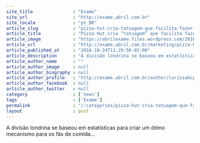 ```yaml
---
site_title               : "Exame"
site_url                 : "http://exame.abril.com.br"
site_locale              : "pt_BR"
article_slug             : "pizza-hut-cria-tatuagem-que-facilita-fazer-pedidos-delivery"
article_title            : "Pizza Hut cria “tatuagem” que facilita fazer pedidos delivery"
article_image            : "https://abrilexame.files.wordpress.com/2016/10/3582358619-pizza-hut-lanca-campanha-hut-do-bem.jpg?quality=70&strip=all&w=1000"
article_url              : "http://exame.abril.com.br/marketing/pizza-hut-cria-tatuagem-que-facilita-fazer-pedidos-delivery/"
article_published_at     : "2016-10-24T11:29:56-02:00"
article_description      : "A divisão londrina se baseou em estatísticas para criar um ótimo mecanismo para os fãs de comida..."
article_author_name      : ""
article_author_image     : null
article_author_biography : null
article_author_profile   : "http://exame.abril.com.br/author/larissamcpmoreira/"
article_author_facebook  : null
article_author_twitter   : null
category                 : ['news']
tags                     : ['Exame']
permalink                : "/:categories/pizza-hut-cria-tatuagem-que-facilita-fazer-pedidos-delivery/"
layout                   : post
---
```


A divisão londrina se baseou em estatísticas para criar um ótimo mecanismo para os fãs de comida...
